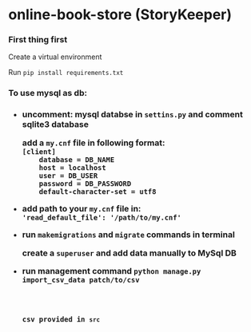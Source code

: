 # online-book-store (StoryKeeper)
<h3>First thing first</h3>
<p>Create a virtual environment</p>
Run <code>pip install requirements.txt</code>
<h3>To use mysql as db:<h3>
<ul>
  <li><p>uncomment: mysql databse in <code>settins.py</code> and comment sqlite3 database</p>
    <p>add a <code>my.cnf</code> file in following format:<br>
    <code>[client]
    database = DB_NAME
    host = localhost
    user = DB_USER
    password = DB_PASSWORD
    default-character-set = utf8</code>
    </p>
  </li>
  <li> 
    <p>add path to your <code>my.cnf</code> file in:<br>
    <code>'read_default_file': '/path/to/my.cnf'</code>
    </p>
  </li>
  <li>
    <p>run <code>makemigrations</code> and <code>migrate</code> commands in terminal</p>
    <p>create a <code>superuser</code> and add data manually to MySql DB</p>
  </li>
  <li>
    <p>run management command <code>python manage.py import_csv_data patch/to/csv</p>
    <p>csv provided in <code>src</code></p>
  </li>
</ul>

